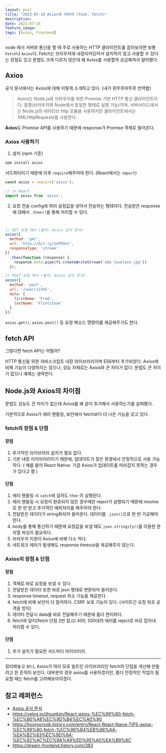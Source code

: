 ```yaml
---
layout: post
title: "2023-07-16 Axios에 대하여 (feat. fetch)"
description: 
date: 2023-07-16
feature_image: 
tags: [Axios, Frontend]
---
```


node 에서 서버와 통신을 할 때 주로 사용하는 HTTP 클라이언트를 꼽아보자면 보통 `Fetch`나 `Axios`다.
Fetch는 브라우저에 내장되어있어서 설치하지 않고 사용할 수 있다는 장점도 있고 문법도 크게 다르지 않은데 왜 Axios를 사용할까 궁금해져서 알아봤다.

## Axios
공식 문서에서는 Axios에 대해 이렇게 소개하고 있다. (내가 휘뚜루마뚜루 번역함)
>Axios는 Node.js와 브라우저를 위한 Promise 기반 HTTP 통신 클라이언트이다. 동형(브라우저와 Node에서 동일한 형태로 실행 가능)이며, 서버사이드에서는 Node.js의 네이티브 http 모듈을 사용하지만 클라이언트에서는 XMLHttpRequests를 사용한다.

**Axios**도 Promise API를 사용하기 때문에 response가 Promise 객체로 들어온다.

### Axios 사용하기
1. 설치 (npm 기준)
```bash
npm install axios
```
서드파티이기 때문에 이후 `require`해주어야 한다. (React에서는 `import`)
```javascript
const axios = require('axios');
```
```javascript
// in React
import axios from 'axios';
```

2. 요청 전송
config에 여러 설정값을 넣어서 전송하는 형태이다.
전송받은 response에 대해서 `.then()`을 통해 처리할 수 있다.
```javascript


// GET 요청 예시 (출처: Axios 공식 문서)
axios({
  method: 'get',
  url: 'http://bit.ly/2mTM3nY',
  responseType: 'stream'
})
  .then(function (response) {
    response.data.pipe(fs.createWriteStream('ada_lovelace.jpg'))
  });
```
```javascript
// POST 요청 예시 (출처: Axios 공식 문서)
axios({
  method: 'post',
  url: '/user/12345',
  data: {
    firstName: 'Fred',
    lastName: 'Flintstone'
  }
});
```
`axios.get()`, `axios.post()` 등 요청 메소드 명령어를 제공해주기도 한다.


## fetch API
그렇다면 fetch API는 어떨까?

HTTP 통신을 위한 자바스크립트 내장 라이브러리이며 ES6부터 추가되었다.
Axios에 비해 기능이 다양하지는 않으나, 성능 자체로는 Axios와 큰 차이가 없다.
문법도 큰 차이가 없으니 예제는 생략한다.

## Node.js와 Axios의 차이점
문법도 성능도 큰 차이가 없는데 Axios를 왜 굳이 추가해서 사용하는가를 살펴봤다.

기본적으로 Axios가 에러 핸들링, 보안에서 fetch보다 더 나은 기능을 갖고 있다.
### fetch의 장점 & 단점
#### 장점
1. 추가적인 라이브러리 설치가 필요 없다.
2. 기본 내장 라이브러리이기 때문에, 업데이트가 잦은 환경에서 안정적으로 사용 가능하다. ( 예를 들어 React Native. 가끔 Axios가 업데이트를 따라잡지 못하는 경우가 있다고 함 )
#### 단점
1. 에러 핸들링 시 `catch`에 걸려도 `then` 이 실행된다.
2. 에러 핸들링 시 요청이 완료되지 않은 경우에만 reject가 실행되기 때문에 resolve로 한 번 받고 추가적인 예외처리를 해주어야 한다.
3. 전달받은 데이터가 string화되어 들어온다. 데이터를 `.json()`으로 한 번 가공해야 한다.
4. body를 통해 통신하기 때문에 요청값을 보낼 때도 `json.stringify()`를 이용한 문자열 파싱이 필요하다.
5. 브라우저 지원이 Axios에 비해 다소 적다.
6. 네트워크 에러가 발생해도 response timeout을 제공해주지 않는다.
### Axios의 장점 & 단점
#### 장점
1. 객체로 바로 요청을 보낼 수 있다.
2. 전달받은 데이터 또한 바로 json 형태로 변환되어 들어온다.
3. response timeout, request 취소 기능을 제공한다.
4. fetch에 비해 보안이 더 철저하다. CSRF 보호 기능이 있다. (사이트간 요청 위조 공격을 방지)
5. 데이터 전달시 data를 바로 전달해주기 때문에 좀더 편리하다.
6. fetch와 달리(fetch 단점 2번 참고) 400, 500대의 에러를 reject로 바로 잡아내 처리할 수 있다. 
#### 단점
1. 추가 설치가 필요한 서드파티 라이브러리.

---
정리해놓고 보니, Axios가 여러 모로 빌트인 라이브러리인 fetch의 단점을 개선해 만들려고 한 흔적이 보인다.
대부분의 경우 axios를 사용하겠지만, 좀더 안정적인 작업이 필요할 때는 fetch를 고려해보아야겠다.


## 참고 레퍼런스
- [Axios 공식 문서](https://axios-http.com/kr/docs/intro)
- https://velog.io/@sunkim/React-axios-%EC%99%80-fetch-%EC%B0%A8%EC%9D%B4%EC%A0%90
- https://hoorooroob.tistory.com/entry/React-React-Naive-TIPS-axios-%EC%99%80-fetch-%EC%96%B4%EB%96%A4-%EA%B2%83%EC%9D%84-%EC%82%AC%EC%9A%A9%ED%95%A0%EA%B9%8C
- https://dream-frontend.tistory.com/383
